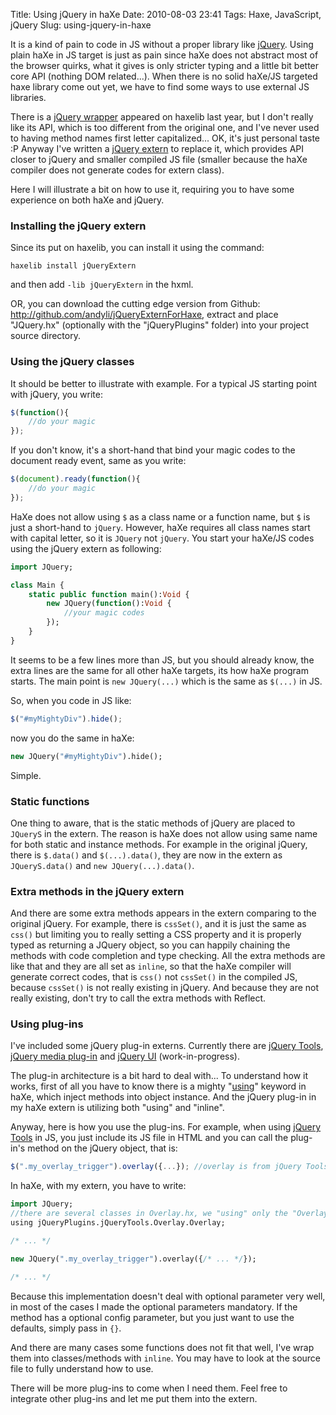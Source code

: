 Title: Using jQuery in haXe
Date: 2010-08-03 23:41
Tags: Haxe, JavaScript, jQuery
Slug: using-jquery-in-haxe

It is a kind of pain to code in JS without a proper library like
[jQuery][]. Using plain haXe in JS target is just as pain since haXe
does not abstract most of the browser quirks, what it gives is
only stricter typing and a little bit better core API (nothing DOM
related...). When there is no solid haXe/JS targeted haxe library come
out yet, we have to find some ways to use external JS libraries.

There is a [jQuery wrapper][] appeared on haxelib last year, but I don't
really like its API, which is too different from the original one, and
I've never used to having method names first letter capitalized... OK,
it's just personal taste :P Anyway I've written a [jQuery extern][] to
replace it, which provides API closer to jQuery and smaller compiled JS
file (smaller because the haXe compiler does not generate codes for
extern class).

Here I will illustrate a bit on how to use it, requiring you to have
some experience on both haXe and jQuery.

### Installing the jQuery extern

Since its put on haxelib, you can install it using the command:

    haxelib install jQueryExtern

and then add `-lib jQueryExtern` in the hxml.

OR, you can download the cutting edge version from Github:
<http://github.com/andyli/jQueryExternForHaxe>, extract and place
"JQuery.hx" (optionally with the "jQueryPlugins" folder) into your
project source directory.

### Using the jQuery classes

It should be better to illustrate with example. For a typical JS
starting point with jQuery, you write:

```JavaScript
$(function(){
    //do your magic
});
```

If you don't know, it's a short-hand that bind your magic codes to the
document ready event, same as you write:

```JavaScript
$(document).ready(function(){
    //do your magic
});
```

HaXe does not allow using `$` as a class name or a function name, but
`$` is just a short-hand to `jQuery`. However, haXe requires all class
names start with capital letter, so it is `JQuery` not `jQuery`. You
start your haXe/JS codes using the jQuery extern as following:

```haXe
import JQuery;

class Main {
    static public function main():Void {
        new JQuery(function():Void {
            //your magic codes
        });
    }
}
```

It seems to be a few lines more than JS, but you should already know,
the extra lines are the same for all other haXe targets, its how haXe
program starts. The main point is `new JQuery(...)` which is the same as
`$(...)` in JS.

So, when you code in JS like:

```JavaScript
$("#myMightyDiv").hide();
```

now you do the same in haXe:

```haXe
new JQuery("#myMightyDiv").hide();
```

Simple.

### Static functions

One thing to aware, that is the static methods of jQuery are placed to
`JQueryS` in the extern. The reason is haXe does not allow using same
name for both static and instance methods. For example in the original
jQuery, there is `$.data()` and `$(...).data()`, they are now in the
extern as `JQueryS.data()` and `new JQuery(...).data()`.

### Extra methods in the jQuery extern

And there are some extra methods appears in the extern comparing to the
original jQuery. For example, there is `cssSet()`, and it is just the
same as `css()` but limiting you to really setting a CSS property and it
is properly typed as returning a JQuery object, so you can happily
chaining the methods with code completion and type checking. All the
extra methods are like that and they are all set as `inline`, so that
the haXe compiler will generate correct codes, that is `css()` not
`cssSet()` in the compiled JS, because `cssSet()` is not really existing
in jQuery. And because they are not really existing, don't try to call
the extra methods with Reflect.

### Using plug-ins

I've included some jQuery plug-in externs. Currently there are [jQuery
Tools][], [jQuery media plug-in][] and [jQuery UI][] (work-in-progress).

The plug-in architecture is a bit hard to deal with... To understand how
it works, first of all you have to know there is a mighty "[using][]"
keyword in haXe, which inject methods into object instance. And the
jQuery plug-in in my haXe extern is utilizing both "using" and "inline".

Anyway, here is how you use the plug-ins. For example, when using
[jQuery Tools][] in JS, you just include its JS file in HTML and you can
call the plug-in's method on the jQuery object, that is:

```JavaScript
$(".my_overlay_trigger").overlay({...}); //overlay is from jQuery Tools
```

In haXe, with my extern, you have to write:

```haXe
import JQuery;
//there are several classes in Overlay.hx, we "using" only the "Overlay" class.
using jQueryPlugins.jQueryTools.Overlay.Overlay;

/* ... */

new JQuery(".my_overlay_trigger").overlay({/* ... */});

/* ... */
```

Because this implementation doesn't deal with optional parameter very
well, in most of the cases I made the optional parameters mandatory. If
the method has a optional config parameter, but you just want to use the
defaults, simply pass in `{}`.

And there are many cases some functions does not fit that well, I've
wrap them into classes/methods with `inline`. You may have to look at
the source file to fully understand how to use.

There will be more plug-ins to come when I need them. Feel free to
integrate other plug-ins and let me put them into the extern.

  [jQuery]: http://jquery.com/
  [jQuery wrapper]: http://lib.haxe.org/p/jquery
  [jQuery extern]: http://lib.haxe.org/p/jQueryExtern
  [jQuery Tools]: http://flowplayer.org/tools/
  [jQuery media plug-in]: http://jquery.malsup.com/media/
  [jQuery UI]: http://jqueryui.com/
  [using]: http://scwn.net/2009/05/23/injecting-methods-into-haxe-classes-with-using/
